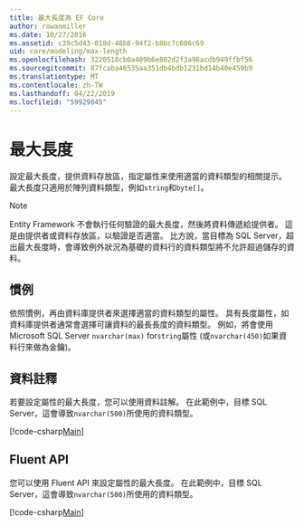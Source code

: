 ```yaml
---
title: 最大長度為 EF Core
author: rowanmiller
ms.date: 10/27/2016
ms.assetid: c39c5d43-018d-48b8-94f2-b8bc7c686c69
uid: core/modeling/max-length
ms.openlocfilehash: 3220518cb0a409b6e802d2f3a98acdb949ffbf56
ms.sourcegitcommit: 87fcaba46535aa351db4bdb1231bd14b40e459b9
ms.translationtype: MT
ms.contentlocale: zh-TW
ms.lasthandoff: 04/22/2019
ms.locfileid: "59929845"
---
```

# <a name="maximum-length"></a>最大長度

設定最大長度，提供資料存放區，指定屬性来使用適當的資料類型的相關提示。 最大長度只適用於陣列資料類型，例如`string`和`byte[]`。

> [!NOTE]  
> Entity Framework 不會執行任何驗證的最大長度，然後將資料傳遞給提供者。 這是由提供者或資料存放區，以驗證是否適當。 比方說，當目標為 SQL Server，超出最大長度時，會導致例外狀況為基礎的資料行的資料類型將不允許超過儲存的資料。

## <a name="conventions"></a>慣例

依照慣例，再由資料庫提供者來選擇適當的資料類型的屬性。 具有長度屬性，如資料庫提供者通常會選擇可讓資料的最長長度的資料類型。 例如，將會使用 Microsoft SQL Server `nvarchar(max)` for`string`屬性 (或`nvarchar(450)`如果資料行來做為金鑰)。

## <a name="data-annotations"></a>資料註釋

若要設定屬性的最大長度，您可以使用資料註解。 在此範例中，目標 SQL Server，這會導致`nvarchar(500)`所使用的資料類型。

[!code-csharp[Main](../../../samples/core/Modeling/DataAnnotations/Samples/MaxLength.cs?highlight=14)]

## <a name="fluent-api"></a>Fluent API

您可以使用 Fluent API 來設定屬性的最大長度。 在此範例中，目標 SQL Server，這會導致`nvarchar(500)`所使用的資料類型。

[!code-csharp[Main](../../../samples/core/Modeling/FluentAPI/Samples/MaxLength.cs?highlight=11-13)]
